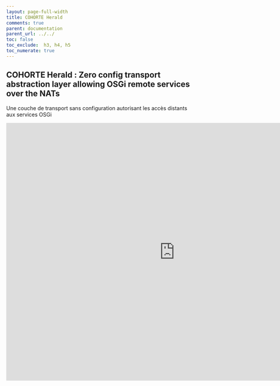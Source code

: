 ```yaml
---
layout: page-full-width
title: COHORTE Herald
comments: true
parent: documentation
parent_url: ../../
toc: false
toc_exclude:  h3, h4, h5
toc_numerate: true
---
```


## COHORTE Herald : Zero config transport abstraction layer allowing OSGi remote services over the NATs

Une couche de transport sans configuration autorisant les accès distants aux services OSGi

<iframe src="https://docs.google.com/presentation/d/1tRcfBD3Cn8uqYzNsma4bykMwZDMWZxWV8te0iknsxbY/embed?start=false&loop=false&delayms=60000" frameborder="0" width="900" height="689" allowfullscreen="true" mozallowfullscreen="true" webkitallowfullscreen="true"></iframe>
